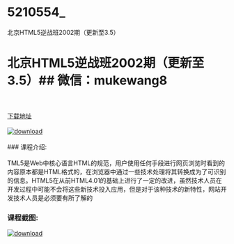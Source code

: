 # 5210554_
北京HTML5逆战班2002期（更新至3.5）
# 北京HTML5逆战班2002期（更新至3.5）## 微信：mukewang8
<br/></br>[下载地址](http://www.36tz.cn/article/5210554 "下载地址")
<br/></br>[![download](http://36tz.cn/muke_img/2020_02_1-117-300x190.png "下载地址")](http://www.36tz.cn/article/5210554 "下载地址")
<br/></br>### 课程介绍:<br/></br>TML5是Web中核心语言HTML的规范，用户使用任何手段进行网页浏览时看到的内容原本都是HTML格式的，在浏览器中通过一些技术处理将其转换成为了可识别的信息。HTML5在从前HTML4.01的基础上进行了一定的改进，虽然技术人员在开发过程中可能不会将这些新技术投入应用，但是对于该种技术的新特性，网站开发技术人员是必须要有所了解的

### 课程截图:
[![download](http://36tz.cn/muke_img/2020_02_2.png "下载地址")](http://www.36tz.cn/article/5210554 "下载地址")
